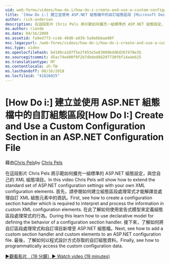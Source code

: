 ```yaml
---
uid: web-forms/videos/how-do-i/how-do-i-create-and-use-a-custom-configuration-section-in-an-aspnet-configuration-file
title: '[How Do i:] 建立並使用 ASP.NET 組態檔中的自訂組態區段 |Microsoft Docs'
author: rick-anderson
description: 在這段影片 Chris Pels 將示範如何擴充一組標準的 ASP.NET 組態設定，與您自己的 XML 組態項目。 首先，請參閱如何...
ms.author: riande
ms.date: 04/16/2008
ms.assetid: fa9ed773-cceb-49d0-a939-5a9e6bbae00f
msc.legacyurl: /web-forms/videos/how-do-i/how-do-i-create-and-use-a-custom-configuration-section-in-an-aspnet-configuration-file
msc.type: video
ms.openlocfilehash: b4189ca107f5e2f455e5e83809bdd6d267478e3b
ms.sourcegitcommit: 45ac74e400f9f2b7dbded66297730f6f14a4eb25
ms.translationtype: MT
ms.contentlocale: zh-TW
ms.lasthandoff: 08/16/2018
ms.locfileid: "41826025"
---
```

<a name="how-do-i-create-and-use-a-custom-configuration-section-in-an-aspnet-configuration-file"></a><span data-ttu-id="df718-104">[How Do i:] 建立並使用 ASP.NET 組態檔中的自訂組態區段</span><span class="sxs-lookup"><span data-stu-id="df718-104">[How Do I:] Create and Use a Custom Configuration Section in an ASP.NET Configuration File</span></span>
====================
<span data-ttu-id="df718-105">藉由[Chris Pels](https://twitter.com/chrispels)</span><span class="sxs-lookup"><span data-stu-id="df718-105">by [Chris Pels](https://twitter.com/chrispels)</span></span>

<span data-ttu-id="df718-106">在這段影片 Chris Pels 將示範如何擴充一組標準的 ASP.NET 組態設定，與您自己的 XML 組態項目。</span><span class="sxs-lookup"><span data-stu-id="df718-106">In this video Chris Pels will show how to extend the standard set of ASP.NET configuration settings with your own XML configuration elements.</span></span> <span data-ttu-id="df718-107">首先，請參閱如何建立組態區段處理常式才能解譯並處理自訂 XML 組態元素中的資訊。</span><span class="sxs-lookup"><span data-stu-id="df718-107">First, see how to create a configuration section handler which is required to interpret and process the information in custom XML configuration elements.</span></span> <span data-ttu-id="df718-108">在此了解如何使用宣告式模型來定義組態區段處理常式的行為。</span><span class="sxs-lookup"><span data-stu-id="df718-108">During this learn how to use declarative model for defining the behavior of a configuration section handler.</span></span> <span data-ttu-id="df718-109">接下來，了解如何將自訂區段處理常式和自訂項目新增至 ASP.NET 組態檔。</span><span class="sxs-lookup"><span data-stu-id="df718-109">Next, see how to add a custom section handler and custom elements to an ASP.NET configuration file.</span></span> <span data-ttu-id="df718-110">最後，了解如何以程式設計方式存取的自訂組態資料。</span><span class="sxs-lookup"><span data-stu-id="df718-110">Finally, see how to programmatically access the custom configuration data.</span></span>

[<span data-ttu-id="df718-111">&#9654;觀看影片 （19 分鐘）</span><span class="sxs-lookup"><span data-stu-id="df718-111">&#9654; Watch video (19 minutes)</span></span>](https://channel9.msdn.com/Blogs/ASP-NET-Site-Videos/how-do-i-create-and-use-a-custom-configuration-section-in-an-aspnet-configuration-file)
